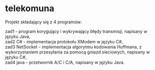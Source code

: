 # telekomuna

Projekt składający się z 4 programów:

  zad1 - program korygujący i wykrywający błędy transmisji, napisany w języku Java,  <br />
  zad2 C# - implementacja protokołu XModem w języku C#,  <br />
  zad3 NetSocket - implementacja algorytmu kodowania Huffmana, z wykorzystaniem przesyłania za pomocą gniazd sieciowych, napisany w języku C#, <br />
  zad4 java -  przetwornik A/C i C/A, napisany w języku Java.
